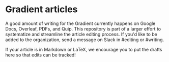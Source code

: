 # Gradient articles

A good amount of writing for the Gradient currently happens on Google Docs, Overleaf, PDFs, and Quip.
This repository is part of a larger effort to systematize and streamline the article editing process. If you'd like
to be added to the organization, send a message on Slack in #editing or #writing.

If your article is in Markdown or LaTeX, we encourage you to put the drafts here so that edits can be tracked!
